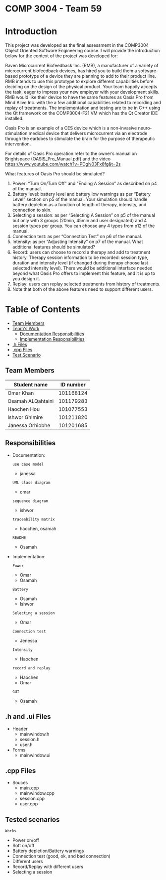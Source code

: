 # COMP 3004 - Team 59
# Introduction
This project was developed as the final assessment in the COMP3004 Object Oriented Software Engineering course. I will provide the introduction below for the context of the project was developed for:

Raven Microcurrent Biofeedback Inc. (RMB), a manufacturer of a variety of microcurrent
biofeedback devices, has hired you to build them a software-based prototype of a device they
are planning to add to their product line. RMB intends to use this prototype to explore different
capabilities before deciding on the design of the physical product. Your team happily accepts
the task, eager to impress your new employer with your development skills. RMB would like
their device to have the same features as Oasis Pro from Mind Alive Inc. with the a few
additional capabilities related to recording and replay of treatments. The implementation and
testing are to be in C++ using the Qt framework on the COMP3004-F21 VM which has the Qt
Creator IDE installed.

Oasis Pro is an example of a CES device which is a non-invasive neuro-stimulation medical
device that delivers microcurrent via an electrode through the earlobes to stimulate the brain for
the purpose of therapeutic intervention.

For details of Oasis Pro operation refer to the owner’s manual on Brightspace
(OASIS_Pro_Manual.pdf) and the video https://www.youtube.com/watch?v=PDgN03Fx6fg&t=2s

What features of Oasis Pro should be simulated?
1. Power: “Turn On/Turn Off” and “Ending A Session” as described on p4 of the manual.
2. Battery level: battery level and battery low warnings as per “Battery Level” section on p5
of the manual. Your simulation should handle battery depletion as a function of length of
therapy, intensity, and connection to skin.
3. Selecting a session: as per “Selecting A Session” on p5 of the manual but only with 3
groups (20min, 45min and user designated) and 4 session types per group. You can
choose any 4 types from p12 of the manual.
4. Connection test: as per “Connection Test” on p6 of the manual.
5. Intensity: as per “Adjusting Intensity” on p7 of the manual.
What additional features should be simulated?
1. Record: users can choose to record a therapy and add to treatment history. Therapy
session information to be recorded: session type, duration and intensity level (if changed
during therapy choose last selected intensity level). There would be additional interface
needed beyond what Oasis Pro offers to implement this feature, and it is up to you
design it.
2. Replay: users can replay selected treatments from history of treatments.
3. Note that both of the above features need to support different users.

# Table of Contents 
- [Team Members](#Team-Members) 
- [Team's Work](#Documentation) 
  * [Documentation Responsibilities](#Documentation-responsibilities)
  * [Implementation Responsibilities](#Implementation)
- [.h Files](#h-Files) 
- [.cpp Files](#cpp-Files)
- [Test Scenario](#Test-Scenario) 
## <a name = "Team-Members" ></a>Team Members
| Student name  | ID number |
| ------------- | ------------- |
| Omar Khan  | 101168124  |
| Osamah ALQahtaini | 101179283  |
| Haochen Hou  | 101077553  |
| Ishwor Ghimire  | 101211820 | 
| Janessa Orhiobhe  | 101201685  |

## <a name = "Documentation-responsibilities" ></a>Responsibilities
- <a name = "Documentation" ></a>Documentation:

  `use case model`
    - janessa

  `UML class diagram`
    - omar

  `sequence diagram`
    - ishwor

  `traceability matrix` 
    - haochen, osamah
  
  `README`
    - Osamah
- <a name = "Implementation" ></a> Implementation:
  
  `Power`
    - Omar
    - Osamah
  
  `Battery`
    - Osamah
    - Ishwor
  
  `Selecting a session`
    - Omar
  
  `Connection test`
    - Jenessa
  
  `Intensity`
    - Haochen
  
  `record and replay`
    - Haochen
    - Omar
  
  `GUI`
     - Osamah
  
## <a name = "h-Files" ></a>.h and .ui Files
- Header
   * mainwindow.h
   * session.h
   * user.h
- Forms
   * mainwindow.ui

## <a name = "cpp-Files" ></a>.cpp Files
- Souces
   * main.cpp
   * mainwindow.cpp
   * session.cpp
   * user.cpp
 
## <a name = "Test-Scenario" ></a>Tested scenarios
  `Works`
   - Power on/off
   - Soft on/off
   - Battery depletion/Battery warnings
   - Connection test (good, ok, and bad connection)
   - Different users
   - Record/Replay with different users
   - Selecting a session
